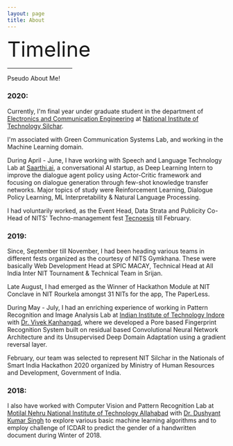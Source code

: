 ```yaml
---
layout: page
title: About
---
```

<font size = "18px">Timeline</font>
<hr size = "1" width="150" align="left">
Pseudo About Me!


### 2020:

Currently, I'm final year under graduate student in the department of [Electronics and Communication Engineering](http://www.nits.ac.in/departments/ece/ece.php) at [National Institute of Technology Silchar](http://www.nits.ac.in/).

I'm associated with Green Communication Systems Lab, and working in the Machine Learning domain.

During April - June, I have working with Speech and Language Technology Lab at <a href = "https://saathi.ai">Saarthi.ai</a>, a conversational AI startup, as Deep Learning Intern to improve the dialogue agent policy using Actor-Critic framework and focusing on dialogue generation through few-shot knowledge transfer networks. Major topics of study were Reinforcement Learning, Dialogue Policy Learning, ML Interpretability & Natural Language Processing.

I had voluntarily worked, as the Event Head, Data Strata and Publicity Co-Head of NITS' Techno-management fest [Tecnoesis](https://www.tecnoesis.org) till February.


### 2019:

Since, September till November, I had been heading various teams in different fests organized as the courtesy of NITS Gymkhana. These were basically Web Development Head at SPIC MACAY, Technical Head at All India Inter NIT Tournament & Technical Team in Srijan. 

Late August, I had emerged as the Winner of Hackathon Module at NIT Conclave in NIT Rourkela amongst 31 NITs for the app, The PaperLess.

During May - July, I had an enriching experience of working in Pattern Recognition and Image Analysis Lab at <a href = "https://www.iiti.ac.in/">Indian Institute of Technology Indore</a> with <a href = "http://www.iiti.ac.in/people/~kvivek/">Dr. Vivek Kanhangad</a>, where we developed a Pore based Fingerprint Recognition System built on residual based Convolutional Neural Network Architecture and its Unsupervised Deep Domain Adaptation using a gradient reversal layer. 

February, our team was selected to represent NIT Silchar in the Nationals of Smart India Hackathon 2020 organized by Ministry of Human Resources and Development, Government of India.


### 2018:

I also have worked with Computer Vision and Pattern Recognition Lab at <a href = "http://www.mnnit.ac.in/">Motilal Nehru National Institute of Technology Allahabad</a> with <a href = "https://dksinghmnnit.github.io">Dr. Dushyant Kumar Singh</a> to explore various basic machine learning algorithms and to employ challenge of ICDAR to predict the gender of a handwritten document during Winter of 2018.